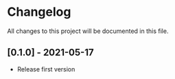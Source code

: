 # Changelog
All changes to this project will be documented in this file.

## [0.1.0] - 2021-05-17
- Release first version

